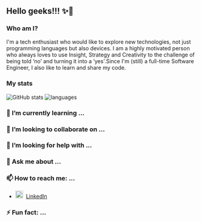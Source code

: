 ## Hello geeks!!! ✨👋

### Who am I?

I'm a tech enthusiast who would like to explore new technologies, not just programming languages but also devices. I am a highly motivated person who always loves to use Insight, Strategy and Creativity to the challenge of being told ‘no’ and turning it into a ‘yes'.Since I'm (still) a full-time Software Engineer, I also like to learn and share my code.

### My stats

<img align="center" src="https://github-readme-stats.vercel.app/api?username=KavindaMethsara&show_icons=true&include_all_commits=true&theme=dracula" alt="GitHub stats" />
<img align="center" src="https://github-readme-stats.vercel.app/api/top-langs/?username=KavindaMethsara&&exclude_repo=KavindaMethsara&layout=compact&theme=dracula" alt="languages"/>


### 🌱 I’m currently learning ...



### 👯 I’m looking to collaborate on ...



### 🤔 I’m looking for help with ...



### 💬 Ask me about ...



### 📫 How to reach me: ...

* <img src="https://praneeth.gnomezgrave.com/assets/img/icons/linkedin.png" height="20"/>&nbsp; [LinkedIn](https://www.linkedin.com/in/kavinda-methsara-25865b210/)


### ⚡ Fun fact: ...

